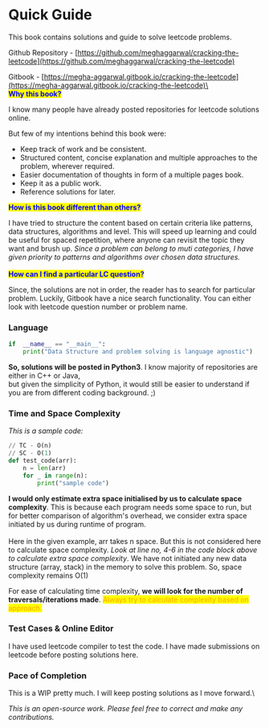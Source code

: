 # Quick Guide

This book contains solutions and guide to solve leetcode problems.

Github Repository - [https://github.com/meghaggarwal/cracking-the-leetcode](https://github.com/meghaggarwal/cracking-the-leetcode)

Gitbook - [https://megha-aggarwal.gitbook.io/cracking-the-leetcode](https://megha-aggarwal.gitbook.io/cracking-the-leetcode)\
\
<mark style="color:blue;">**Why this book?**</mark>

I know many people have already posted repositories for leetcode solutions online.

But few of my intentions behind this book were:

* Keep track of work and be consistent.
* Structured content, concise explanation and multiple approaches to the problem, wherever required.
* Easier documentation of thoughts in form of a multiple pages book.
* Keep it as a public work.
* Reference solutions for later.

<mark style="color:blue;">**How is this book different than others?**</mark>

I have tried to structure the content based on certain criteria like patterns, data structures, algorithms and level. This will speed up learning and could be useful for spaced repetition, where anyone can revisit the topic they want and brush up. _Since a problem can belong to muti categories, I have given priority to patterns and algorithms over chosen data structures._\
\
<mark style="color:blue;">**How can I find a particular LC question?**</mark>

Since, the solutions are not in order, the reader has to search for particular problem. Luckily, Gitbook have a nice search functionality. You can either look with leetcode question number or problem name.

### Language

```python
if  __name__ == "__main__":
    print("Data Structure and problem solving is language agnostic")
```

**So, solutions will be posted in Python3**. I know majority of repositories are either in C++ or Java,\
but given the simplicity of Python, it would still be easier to understand if you are from different coding background. ;)

### Time and Space Complexity

_This is a sample code:_

```python
// TC - O(n)
// SC - O(1)
def test_code(arr):
    n = len(arr)
    for _ in range(n):
        print("sample code")
```

**I would only estimate extra space initialised by us to calculate space complexity**. This is because each program needs some space to run, but for better comparison of algorithm's overhead, we consider extra space initiated by us during runtime of program.\
\
Here in the given example, arr takes n space. But this is not considered here to calculate space complexity. _Look at line no, 4-6 in the code block above to calculate extra space complexity_. We have not initiated any new data structure (array, stack) in the memory to solve this problem. So, space complexity remains O(1)

For ease of calculating time complexity, **we will look for the number of traversals/iterations made**. <mark style="color:orange;">Always try to calculate complexity based on approach.</mark>

### Test Cases & Online Editor

I have used leetcode compiler to test the code. I have made submissions on leetcode before posting solutions here.

### Pace of Completion

This is a WIP pretty much. I will keep posting solutions as I move forward.\


_This is an open-source work. Please feel free to correct and make any contributions._
